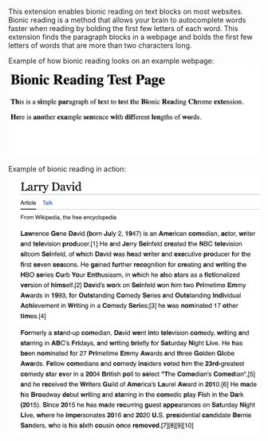 This extension enables bionic reading on text blocks on most websites. 
Bionic reading is a method that allows your brain to autocomplete words faster when reading by bolding the first few letters of each word. This extension finds the paragraph blocks in a webpage and bolds the first few letters of words that are more than two characters long.

Example of how bionic reading looks on an example webpage:
![bionic reading implemented on example webpage](image.png)

Example of bionic reading in action:
![bionic reading implemented on Larry David's Wikipedia page](image-1.png)